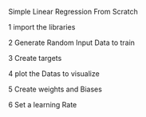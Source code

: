 Simple Linear Regression From Scratch


1 import the libraries

2 Generate Random Input Data to train

3 Create targets

4 plot the Datas to visualize

5 Create weights and Biases

6 Set a learning Rate
